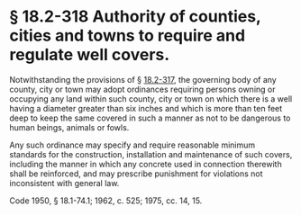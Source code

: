# § 18.2-318 Authority of counties, cities and towns to require and regulate well covers.

<p>Notwithstanding the provisions of § <a href='http://law.lis.virginia.gov/vacode/18.2-317/'>18.2-317</a>, the governing body of any county, city or town may adopt ordinances requiring persons owning or occupying any land within such county, city or town on which there is a well having a diameter greater than six inches and which is more than ten feet deep to keep the same covered in such a manner as not to be dangerous to human beings, animals or fowls.</p><p>Any such ordinance may specify and require reasonable minimum standards for the construction, installation and maintenance of such covers, including the manner in which any concrete used in connection therewith shall be reinforced, and may prescribe punishment for violations not inconsistent with general law.</p><p>Code 1950, § 18.1-74.1; 1962, c. 525; 1975, cc. 14, 15.</p>